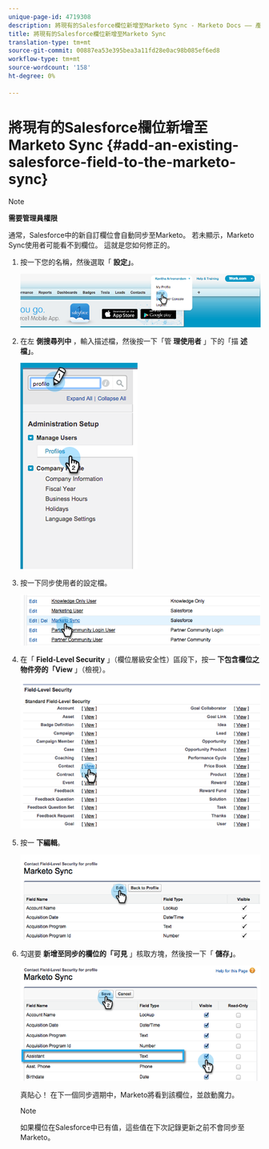 ```yaml
---
unique-page-id: 4719308
description: 將現有的Salesforce欄位新增至Marketo Sync - Marketo Docs —— 產品檔案
title: 將現有的Salesforce欄位新增至Marketo Sync
translation-type: tm+mt
source-git-commit: 00887ea53e395bea3a11fd28e0ac98b085ef6ed8
workflow-type: tm+mt
source-wordcount: '158'
ht-degree: 0%

---
```



# 將現有的Salesforce欄位新增至Marketo Sync {#add-an-existing-salesforce-field-to-the-marketo-sync}

>[!NOTE]
>
>**需要管理員權限**

通常，Salesforce中的新自訂欄位會自動同步至Marketo。 若未顯示，Marketo Sync使用者可能看不到欄位。 這就是您如何修正的。

1. 按一下您的名稱，然後選取「 **設定」**。

   ![](assets/image2015-6-30-14-3a20-3a6.png)

1. 在左 **側搜尋列中** ，輸入描述檔，然後按一下「管 **理使用者** 」下的「描 **述檔」**。

   ![](assets/image2015-6-30-14-3a20-3a52.png)

1. 按一下同步使用者的設定檔。

   ![](assets/image2015-6-30-14-3a23-3a41.png)

1. 在「 **Field-Level Security** 」（欄位層級安全性）區段下，按一 **下包含欄位之物件旁的「View** 」（檢視）。

   ![](assets/image2015-6-30-14-3a23-3a59.png)

1. 按一 **下編輯**。

   ![](assets/image2015-6-30-14-3a24-3a28.png)

1. 勾選要 **新增至同步的欄位的「可見** 」核取方塊，然後按一下「 **儲存」**。

   ![](assets/image2015-6-30-14-3a24-3a49.png)

   真貼心！ 在下一個同步週期中，Marketo將看到該欄位，並啟動魔力。

   >[!NOTE]
   >
   > 如果欄位在Salesforce中已有值，這些值在下次記錄更新之前不會同步至Marketo。


